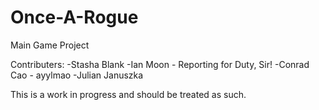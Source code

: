 # Once-A-Rogue
Main Game Project

Contributers:
-Stasha Blank
-Ian Moon - Reporting for Duty, Sir!
-Conrad Cao - ayylmao
-Julian Januszka

This is a work in progress and should be treated as such.
